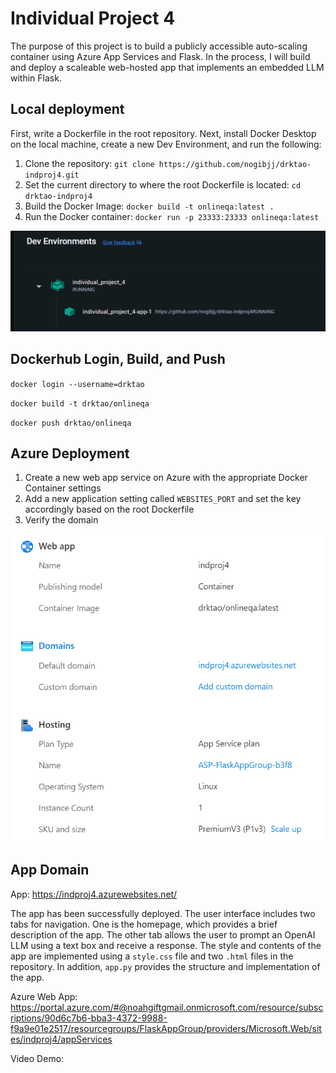 # Individual Project 4
The purpose of this project is to build a publicly accessible auto-scaling container using Azure App Services and Flask. In the process, I will build and deploy a scaleable web-hosted app that implements an embedded LLM within Flask. 

## Local deployment
First, write a Dockerfile in the root repository. Next, install Docker Desktop on the local machine, create a new Dev Environment, and run the following:
1. Clone the repository: `git clone https://github.com/nogibjj/drktao-indproj4.git`
2. Set the current directory to where the root Dockerfile is located: `cd drktao-indproj4`
3. Build the Docker Image: `docker build -t onlineqa:latest .`
4. Run the Docker container: `docker run -p 23333:23333 onlineqa:latest`

![Alt text](dockerhub.png)

## Dockerhub Login, Build, and Push
`docker login --username=drktao`

`docker build -t drktao/onlineqa`

`docker push drktao/onlineqa`

## Azure Deployment
1. Create a new web app service on Azure with the appropriate Docker Container settings
2. Add a new application setting called `WEBSITES_PORT` and set the key accordingly based on the root Dockerfile
3. Verify the domain

![Alt text](webapp.png)

## App Domain
App: https://indproj4.azurewebsites.net/

The app has been successfully deployed. The user interface includes two tabs for navigation. One is the homepage, which provides a brief description of the app. The other tab allows the user to prompt an OpenAI LLM using a text box and receive a response. The style and contents of the app are implemented using a `style.css` file and two `.html` files in the repository. In addition, `app.py` provides the structure and implementation of the app. 

Azure Web App: https://portal.azure.com/#@noahgiftgmail.onmicrosoft.com/resource/subscriptions/90d6c7b6-bba3-4372-9988-f9a9e01e2517/resourcegroups/FlaskAppGroup/providers/Microsoft.Web/sites/indproj4/appServices

Video Demo: 


